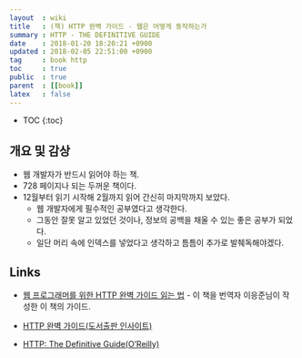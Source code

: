 ```yaml
---
layout  : wiki
title   : (책) HTTP 완벽 가이드 - 웹은 어떻게 동작하는가
summary : HTTP - THE DEFINITIVE GUIDE
date    : 2018-01-20 18:20:21 +0900
updated : 2018-02-05 22:51:00 +0900
tag     : book http
toc     : true
public  : true
parent  : [[book]]
latex   : false
---
```

* TOC
{:toc}

## 개요 및 감상

* 웹 개발자가 반드시 읽어야 하는 책.
* 728 페이지나 되는 두꺼운 책이다.
* 12월부터 읽기 시작해 2월까지 읽어 간신히 마지막까지 보았다.
    * 웹 개발자에게 필수적인 공부였다고 생각한다.
    * 그동안 잘못 알고 있었던 것이나, 정보의 공백을 채울 수 있는 좋은 공부가 되었다.
    * 일단 머리 속에 인덱스를 넣었다고 생각하고 틈틈이 추가로 발췌독해야겠다.

## Links

* [웹 프로그래머를 위한 HTTP 완벽 가이드 읽는 법](https://blog.npcode.com/2015/06/07/%EC%9B%B9-%ED%94%84%EB%A1%9C%EA%B7%B8%EB%9E%98%EB%A8%B8%EB%A5%BC-%EC%9C%84%ED%95%9C-http-%EC%99%84%EB%B2%BD-%EA%B0%80%EC%9D%B4%EB%93%9C-%EC%9D%BD%EB%8A%94-%EB%B2%95/ ) - 이 책을 번역자 이응준님이 작성한 이 책의 가이드.

* [HTTP 완벽 가이드(도서출판 인사이트)](http://www.insightbook.co.kr/book/programming-insight/http-the-definitive-guide)
* [HTTP: The Definitive Guide(O’Reilly)](http://shop.oreilly.com/product/9781565925090.do )

